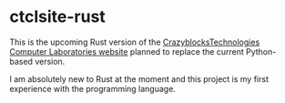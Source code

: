 # ctclsite-rust

This is the upcoming Rust version of the [CrazyblocksTechnologies Computer Laboratories website](crazyblockstech.com) planned to replace the current Python-based version.

I am absolutely new to Rust at the moment and this project is my first experience with the programming language.
